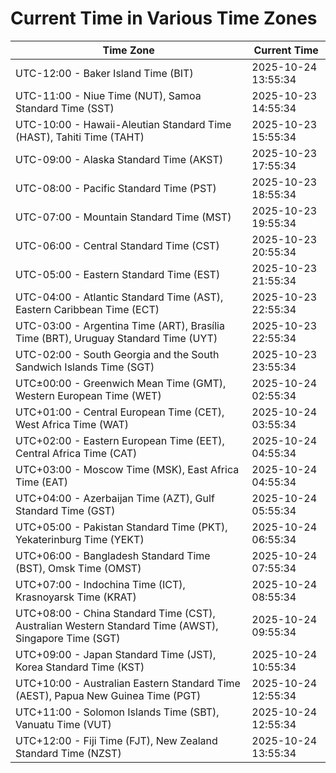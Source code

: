 # Current Time in Various Time Zones

| Time Zone | Current Time |
|-----------|--------------|
| UTC-12:00 - Baker Island Time (BIT) | 2025-10-24 13:55:34 |
| UTC-11:00 - Niue Time (NUT), Samoa Standard Time (SST) | 2025-10-23 14:55:34 |
| UTC-10:00 - Hawaii-Aleutian Standard Time (HAST), Tahiti Time (TAHT) | 2025-10-23 15:55:34 |
| UTC-09:00 - Alaska Standard Time (AKST) | 2025-10-23 17:55:34 |
| UTC-08:00 - Pacific Standard Time (PST) | 2025-10-23 18:55:34 |
| UTC-07:00 - Mountain Standard Time (MST) | 2025-10-23 19:55:34 |
| UTC-06:00 - Central Standard Time (CST) | 2025-10-23 20:55:34 |
| UTC-05:00 - Eastern Standard Time (EST) | 2025-10-23 21:55:34 |
| UTC-04:00 - Atlantic Standard Time (AST), Eastern Caribbean Time (ECT) | 2025-10-23 22:55:34 |
| UTC-03:00 - Argentina Time (ART), Brasília Time (BRT), Uruguay Standard Time (UYT) | 2025-10-23 22:55:34 |
| UTC-02:00 - South Georgia and the South Sandwich Islands Time (SGT) | 2025-10-23 23:55:34 |
| UTC±00:00 - Greenwich Mean Time (GMT), Western European Time (WET) | 2025-10-24 02:55:34 |
| UTC+01:00 - Central European Time (CET), West Africa Time (WAT) | 2025-10-24 03:55:34 |
| UTC+02:00 - Eastern European Time (EET), Central Africa Time (CAT) | 2025-10-24 04:55:34 |
| UTC+03:00 - Moscow Time (MSK), East Africa Time (EAT) | 2025-10-24 04:55:34 |
| UTC+04:00 - Azerbaijan Time (AZT), Gulf Standard Time (GST) | 2025-10-24 05:55:34 |
| UTC+05:00 - Pakistan Standard Time (PKT), Yekaterinburg Time (YEKT) | 2025-10-24 06:55:34 |
| UTC+06:00 - Bangladesh Standard Time (BST), Omsk Time (OMST) | 2025-10-24 07:55:34 |
| UTC+07:00 - Indochina Time (ICT), Krasnoyarsk Time (KRAT) | 2025-10-24 08:55:34 |
| UTC+08:00 - China Standard Time (CST), Australian Western Standard Time (AWST), Singapore Time (SGT) | 2025-10-24 09:55:34 |
| UTC+09:00 - Japan Standard Time (JST), Korea Standard Time (KST) | 2025-10-24 10:55:34 |
| UTC+10:00 - Australian Eastern Standard Time (AEST), Papua New Guinea Time (PGT) | 2025-10-24 12:55:34 |
| UTC+11:00 - Solomon Islands Time (SBT), Vanuatu Time (VUT) | 2025-10-24 12:55:34 |
| UTC+12:00 - Fiji Time (FJT), New Zealand Standard Time (NZST) | 2025-10-24 13:55:34 |
